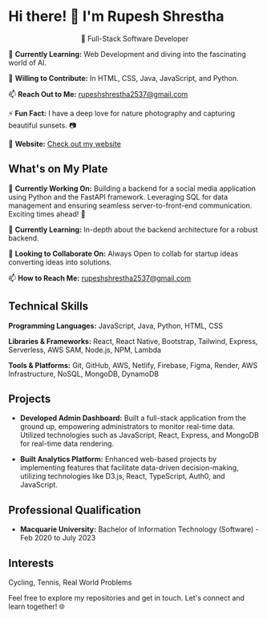 # Hi there! 👋 I'm Rupesh Shrestha

<p align="center">
  🚀 Full-Stack Software Developer
</p>

🌱 **Currently Learning:** Web Development and diving into the fascinating world of AI.

👯 **Willing to Contribute:** In HTML, CSS, Java, JavaScript, and Python.

📫 **Reach Out to Me:** rupeshshrestha2537@gmail.com

⚡ **Fun Fact:** I have a deep love for nature photography and capturing beautiful sunsets. 📷

🔗 **Website:** [Check out my website](https://admin-frontend-56da.onrender.com/)


## What's on My Plate

🔭 **Currently Working On:** Building a backend for a social media application using Python and the FastAPI framework. Leveraging SQL for data management and ensuring seamless server-to-front-end communication. Exciting times ahead! 🚀

🌱 **Currently Learning:** In-depth about the backend architecture for a robust backend.

👯 **Looking to Collaborate On:** Always Open to collab for startup ideas converting ideas into solutions.

📫 **How to Reach Me:** rupeshshrestha2537@gmail.com


## Technical Skills

**Programming Languages:** JavaScript, Java, Python, HTML, CSS

**Libraries & Frameworks:** React, React Native, Bootstrap, Tailwind, Express, Serverless, AWS SAM, Node.js, NPM, Lambda

**Tools & Platforms:** Git, GitHub, AWS, Netlify, Firebase, Figma, Render, AWS Infrastructure, NoSQL, MongoDB, DynamoDB


## Projects

- **Developed Admin Dashboard:** Built a full-stack application from the ground up, empowering administrators to monitor real-time data. Utilized technologies such as JavaScript, React, Express, and MongoDB for real-time data rendering.

- **Built Analytics Platform:** Enhanced web-based projects by implementing features that facilitate data-driven decision-making, utilizing technologies like D3.js, React, TypeScript, Auth0, and JavaScript.


## Professional Qualification

- **Macquarie University:** Bachelor of Information Technology (Software) - Feb 2020 to July 2023


## Interests

Cycling, Tennis, Real World Problems

Feel free to explore my repositories and get in touch. Let's connect and learn together! 🌐
